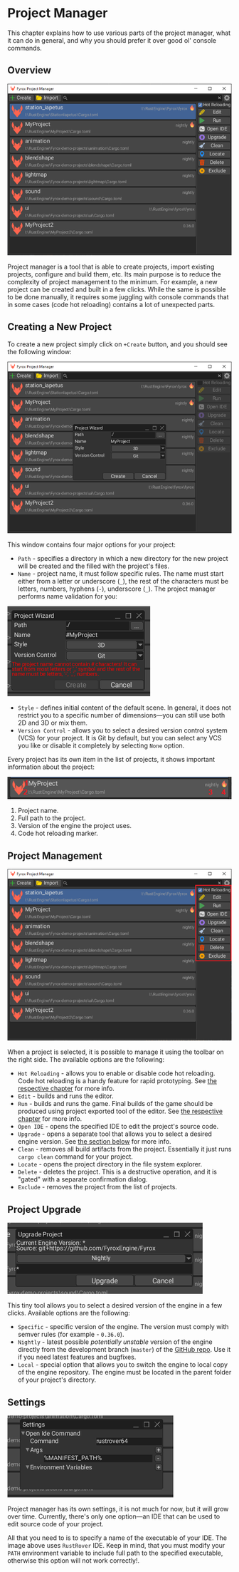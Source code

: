 # Project Manager

This chapter explains how to use various parts of the project manager, what it can do in general, and why you should
prefer it over good ol' console commands.

## Overview

![project manager](project_manager.png)

Project manager is a tool that is able to create projects, import existing projects, configure and build them, etc. Its 
main purpose is to reduce the complexity of project management to the minimum. For example, a new project can be created
and built in a few clicks. While the same is possible to be done manually, it requires some juggling with console commands
that in some cases (code hot reloading) contains a lot of unexpected parts.

## Creating a New Project

To create a new project simply click on `+Create` button, and you should see the following window:

![project manager wizard](pm_create_project.png)

This window contains four major options for your project:

- `Path` - specifies a directory in which a new directory for the new project will be created and the filled with
the project's files.
- `Name` - project name, it must follow specific rules. The name must start either from a letter or underscore (`_`),
the rest of the characters must be letters, numbers, hyphens (`-`), underscore (`_`). The project manager performs 
name validation for you:

![project manager name validation](pm_validation.png)

- `Style` - defines initial content of the default scene. In general, it does not restrict you to a specific number
of dimensions—you can still use both 2D and 3D or mix them.
- `Version Control` - allows you to select a desired version control system (VCS) for your project. It is Git by default,
but you can select any VCS you like or disable it completely by selecting `None` option.

Every project has its own item in the list of projects, it shows important information about the project:

![project info](pm_project_info.png)

1. Project name.
2. Full path to the project.
3. Version of the engine the project uses.
4. Code hot reloading marker. 

## Project Management

![project management](pm_management.png)

When a project is selected, it is possible to manage it using the toolbar on the right side. The available options 
are the following:

- `Hot Reloading` - allows you to enable or disable code hot reloading. Code hot reloading is a handy feature
for rapid prototyping. See [the respective chapter](./hot_reloading.md) for more info.
- `Edit` - builds and runs the editor.
- `Run` - builds and runs the game. Final builds of the game should be produced using project exported tool of the
editor. See [the respective chapter](../shipping/shipping.md) for more info. 
- `Open IDE` - opens the specified IDE to edit the project's source code. 
- `Upgrade` - opens a separate tool that allows you to select a desired engine version. See 
[the section below](#project-upgrade) for more info.
- `Clean` - removes all build artifacts from the project. Essentially it just runs `cargo clean` command for your project.
- `Locate` - opens the project directory in the file system explorer.
- `Delete` - deletes the project. This is a destructive operation, and it is "gated" with a separate confirmation dialog.
- `Exclude` - removes the project from the list of projects.

## Project Upgrade

![project manager upgrade](pm_upgrade.png)

This tiny tool allows you to select a desired version of the engine in a few clicks. Available options are the following:

- `Specific` - specific version of the engine. The version must comply with semver rules (for example - `0.36.0`).
- `Nightly` - latest possible _potentially unstable_ version of the engine directly from the development branch (`master`)
of the [GitHub repo](https://github.com/FyroxEngine/Fyrox). Use it if you need latest features and bugfixes.
- `Local` - special option that allows you to switch the engine to local copy of the engine repository. The engine must
be located in the parent folder of your project's directory.

## Settings

![project manager settings](pm_settings.png)

Project manager has its own settings, it is not much for now, but it will grow over time. Currently, there's only one
option—an IDE that can be used to edit source code of your project.

All that you need to is to specify a name of the executable of your IDE. The image above uses `RustRover` IDE. Keep in
mind, that you must modify your `PATH` environment variable to include full path to the specified executable, otherwise
this option will not work correctly!.